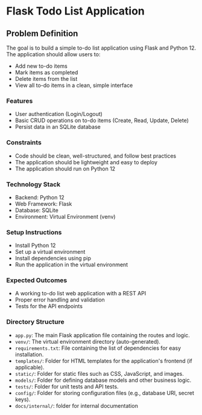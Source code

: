 # Flask Todo List Application

## Problem Definition
The goal is to build a simple to-do list application using Flask and Python 12. The application should allow users to:
- Add new to-do items
- Mark items as completed
- Delete items from the list
- View all to-do items in a clean, simple interface

### Features
- User authentication (Login/Logout)
- Basic CRUD operations on to-do items (Create, Read, Update, Delete)
- Persist data in an SQLite database

### Constraints
- Code should be clean, well-structured, and follow best practices
- The application should be lightweight and easy to deploy
- The application should run on Python 12

### Technology Stack
- Backend: Python 12
- Web Framework: Flask
- Database: SQLite
- Environment: Virtual Environment (venv)

### Setup Instructions
- Install Python 12
- Set up a virtual environment
- Install dependencies using pip
- Run the application in the virtual environment

### Expected Outcomes
- A working to-do list web application with a REST API
- Proper error handling and validation
- Tests for the API endpoints

### Directory Structure
- `app.py`: The main Flask application file containing the routes and logic.
- `venv/`: The virtual environment directory (auto-generated).
- `requirements.txt`: File containing the list of dependencies for easy installation.
- `templates/`: Folder for HTML templates for the application's frontend (if applicable).
- `static/`: Folder for static files such as CSS, JavaScript, and images.
- `models/`: Folder for defining database models and other business logic.
- `tests/`: Folder for unit tests and API tests.
- `config/`: Folder for storing configuration files (e.g., database URI, secret keys). 
- `docs/internal/`: folder for internal documentation 